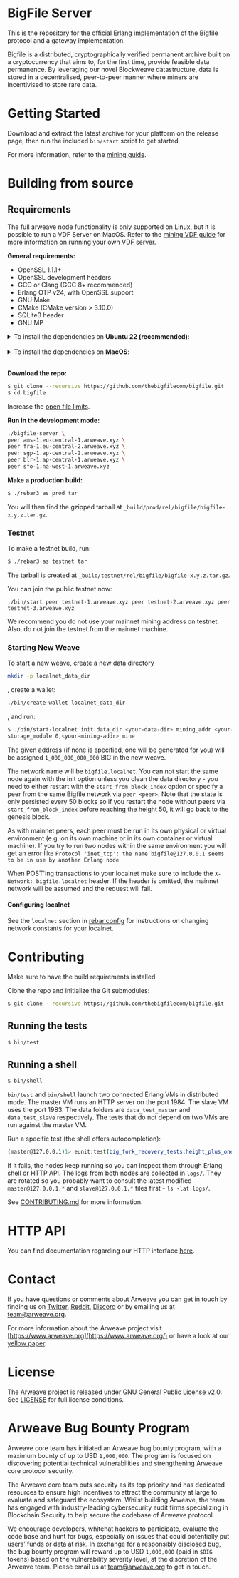 # BigFile Server

This is the repository for the official Erlang implementation of the Bigfile
protocol and a gateway implementation.

Bigfile is a distributed, cryptographically verified permanent archive built
on a cryptocurrency that aims to, for the first time, provide feasible data
permanence. By leveraging our novel Blockweave datastructure, data is stored
in a decentralised, peer-to-peer manner where miners are incentivised to
store rare data.

# Getting Started

Download and extract the latest archive for your platform on the release
page, then run the included `bin/start` script to get started.

For more information, refer to the [mining guide](https://docs.arweave.org/info/mining/mining-guide).

# Building from source

## Requirements

The full arweave node functionality is only supported on Linux, but it is possible to run a
VDF Server on MacOS. Refer to the [mining VDF guide](https://docs.arweave.org/developers/mining/vdf)
for more information on running your own VDF server.

**General requirements:**
- OpenSSL 1.1.1+
- OpenSSL development headers
- GCC or Clang (GCC 8+ recommended)
- Erlang OTP v24, with OpenSSL support
- GNU Make
- CMake (CMake version > 3.10.0)
- SQLite3 header
- GNU MP

<details>
  <summary>To install the dependencies on <b>Ubuntu 22 (recommended)</b>:</summary>
  </br>

  ```sh
  sudo apt install erlang libssl-dev libgmp-dev libsqlite3-dev make cmake gcc g++
  ```

  On some systems you might need to install `libncurses-dev`.
</details>
</br>
<details>
  <summary>To install the dependencies on <b>MacOS</b>:</summary>  
  </br>

  1. Install [Homebrew](https://brew.sh/)
  2. Install dependencies
  ```sh
  brew install gmp openssl@1.1 erlang@24 cmake pkg-config
  ```
  3. Homebrew may ask you to update your `LDFLAGS` for erlang: don't. You should however
  update your `PATH` as requested.

  **Notes:** 
  1. This process has only been tested on a fresh install of MacOS Ventura running on a Mac Mini M2. It may or may not work on other configurations.
  2. We have not validated mining or packing on MacOS, but as of May, 2024 the M2 provides the fastest known VDF implementation and so makes a good candidate for [VDF Servers](https://docs.arweave.org/developers/mining/vdf).

</details>
</br>


**Download the repo:**

```sh
$ git clone --recursive https://github.com/thebigfilecom/bigfile.git
$ cd bigfile
```

Increase the [open file
limits](https://docs.arweave.org/info/mining/mining-guide#preparation-file-descriptors-limit).

**Run in the development mode:**

```sh
./bigfile-server \
peer ams-1.eu-central-1.arweave.xyz \
peer fra-1.eu-central-2.arweave.xyz \
peer sgp-1.ap-central-2.arweave.xyz \
peer blr-1.ap-central-1.arweave.xyz \
peer sfo-1.na-west-1.arweave.xyz
```

**Make a production build:**

```sh
$ ./rebar3 as prod tar
```

You will then find the gzipped tarball at `_build/prod/rel/bigfile/bigfile-x.y.z.tar.gz`.

### Testnet

To make a testnet build, run:

```sh
$ ./rebar3 as testnet tar
```

The tarball is created at `_build/testnet/rel/bigfile/bigfile-x.y.z.tar.gz`.

You can join the public testnet now:

```
./bin/start peer testnet-1.arweave.xyz peer testnet-2.arweave.xyz peer testnet-3.arweave.xyz
```

We recommend you do not use your mainnet mining address on testnet. Also, do not join the
testnet from the mainnet machine.

### Starting New Weave

To start a new weave, create a new data directory

```sh
mkdir -p localnet_data_dir
```
,
create a wallet:

```sh
./bin/create-wallet localnet_data_dir
```
,
and run:

```sh
$ ./bin/start-localnet init data_dir <your-data-dir> mining_addr <your-mining-addr>
storage_module 0,<your-mining-addr> mine
```

The given address (if none is specified, one will be generated for you) will be assigned
`1_000_000_000_000` BIG in the new weave.

The network name will be `bigfile.localnet`. You can not start the same node again with the
init option unless you clean the data directory - you need to either restart with the
`start_from_block_index` option or specify a peer from the same Bigfile network via
`peer <peer>`. Note that the state is only persisted every 50 blocks so if you
restart the node without peers via `start_from_block_index` before reaching the height 50,
it will go back to the genesis block.

As with mainnet peers, each peer must be run in its own physical or virtual environment (e.g. on its own machine or in its own container or virtual machine). If you try to run two nodes within the same environment you will get an error like `Protocol 'inet_tcp': the name bigfile@127.0.0.1 seems to be in use by another Erlang node`

When POST'ing transactions to your localnet make sure to include the `X-Network: bigfile.localnet` header. If the header is omitted, the mainnet network will be assumed and the request will fail.

#### Configuring localnet

See the `localnet` section in [rebar.config](rebar.config) for instructions on changing
network constants for your localnet.

# Contributing

Make sure to have the build requirements installed.

Clone the repo and initialize the Git submodules:

```sh
$ git clone --recursive https://github.com/thebigfilecom/bigfile.git
```

## Running the tests

```sh
$ bin/test
```

## Running a shell

```sh
$ bin/shell
```

`bin/test` and `bin/shell` launch two connected Erlang VMs in distributed mode. The master VM runs an HTTP server on the port 1984. The slave VM uses the port 1983. The data folders are `data_test_master` and `data_test_slave` respectively. The tests that do not depend on two VMs are run against the master VM.

Run a specific test (the shell offers autocompletion):

```sh
(master@127.0.0.1)1> eunit:test(big_fork_recovery_tests:height_plus_one_fork_recovery_test_()).
```

If it fails, the nodes keep running so you can inspect them through Erlang shell or HTTP API.
The logs from both nodes are collected in `logs/`. They are rotated so you probably want to
consult the latest modified `master@127.0.0.1.*` and `slave@127.0.0.1.*` files first - `ls -lat
logs/`.

See [CONTRIBUTING.md](CONTRIBUTING.md) for more information.

# HTTP API

You can find documentation regarding our HTTP interface [here](http_iface_docs.md).

# Contact

If you have questions or comments about Arweave you can get in touch by
finding us on [Twitter](https://twitter.com/ArweaveTeam/), [Reddit](https://www.reddit.com/r/arweave), [Discord](https://discord.gg/DjAFMJc) or by
emailing us at team@arweave.org.


For more information about the Arweave project visit [https://www.arweave.org](https://www.arweave.org/)
or have a look at our [yellow paper](https://yellow-paper.arweave.dev).

# License

The Arweave project is released under GNU General Public License v2.0.
See [LICENSE](LICENSE.md) for full license conditions.

# Arweave Bug Bounty Program

Arweave core team has initiated an Arweave bug bounty program, with a maximum bounty of up to USD `1,000,000`. The program is focused on discovering potential technical vulnerabilities and strengthening Arweave core protocol security.

The Arweave core team puts security as its top priority and has dedicated resources to ensure high incentives to attract the community at large to evaluate and safeguard the ecosystem. Whilst building Arweave, the team has engaged with industry-leading cybersecurity audit firms specializing in Blockchain Security to help secure the codebase of Arweave protocol.

We encourage developers, whitehat hackers to participate, evaluate the code base and hunt for bugs, especially on issues that could potentially put users’ funds or data at risk. In exchange for a responsibly disclosed bug, the bug bounty program will reward up to USD `1,000,000` (paid in `$BIG` tokens) based on the vulnerability severity level, at the discretion of the Arweave team. Please email us at team@arweave.org to get in touch.
